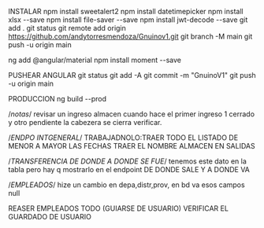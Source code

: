 INSTALAR
npm install sweetalert2
npm install datetimepicker 
 npm install xlsx --save
npm install file-saver --save
npm install jwt-decode --save
git add .
git status
git remote add origin https://github.com/andytorresmendoza/Gnuinov1.git
git branch -M main
git push -u origin main

ng add @angular/material
npm install moment --save





PUSHEAR ANGULAR
git status
git add -A
git commit -m "GnuinoV1"
git push -u origin main

PRODUCCION
ng build --prod


/*notas*/
revisar un ingreso almacen cuando hace el primer ingreso 1 cerrado y otro pendiente
la cabezera se cierra verificar.
 
 
/*ENDPO INTGENERAL*/
TRABAJADNOLO:TRAER TODO EL LISTADO DE MENOR A MAYOR LAS FECHAS
TRAER EL NOMBRE ALMACEN EN SALIDAS


/*TRANSFERENCIA DE DONDE A DONDE SE FUE*/
tenemos este dato en la tabla pero hay q mostrarlo en el endpoint DE DONDE SALE Y A DONDE VA

/*EMPLEADOS*/
hize un cambio en depa,distr,prov, en bd va esos campos null

REASER EMPLEADOS TODO (GUIARSE DE USUARIO)
VERIFICAR EL GUARDADO DE USUARIO